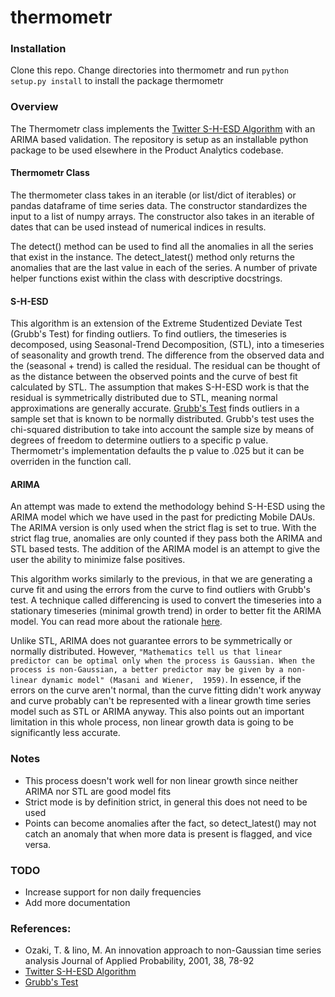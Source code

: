 thermometr
==========

### Installation
Clone this repo. Change directories into thermometr and run ```python setup.py install``` to install the package thermometr 
### Overview
The Thermometr class implements the [Twitter S-H-ESD Algorithm](https://blog.twitter.com/2015/introducing-practical-and-robust-anomaly-detection-in-a-time-series)  with an ARIMA based validation. The repository is setup as an installable python package to be used elsewhere in the Product Analytics codebase.

#### Thermometr Class
The thermometer class takes in an iterable (or list/dict of iterables) or pandas dataframe of time series data. The constructor standardizes the input to a list of numpy arrays. The constructor also takes in an iterable of dates that can be used instead of numerical indices in results. 

The detect() method can be used to find all the anomalies in all the series that exist in the instance. The detect_latest() method only returns the anomalies that are the last value in each of the series. A number of private helper functions exist within the class with descriptive docstrings. 

#### S-H-ESD
This algorithm is an extension of the Extreme Studentized Deviate Test (Grubb's Test) for finding outliers. To find outliers, the timeseries is decomposed, using Seasonal-Trend Decomposition, (STL), into a timeseries of seasonality and growth trend. The difference from the observed data and the (seasonal + trend) is called the residual. The residual can be thought of as the distance between the observed points and the curve of best fit calculated by STL. The assumption that makes S-H-ESD work is that the residual is symmetrically distributed due to STL, meaning normal approximations are generally accurate. [Grubb's Test](https://en.wikipedia.org/wiki/Grubbs%27_test_for_outliers) finds outliers in a sample set that is known to be normally distributed. Grubb's test uses the chi-squared distribution to take into account the sample size by means of degrees of freedom to determine outliers to a specific p value. Thermometr's implementation defaults the p value to .025 but it can be overriden in the function call. 

#### ARIMA
An attempt was made to extend the methodology behind S-H-ESD using the ARIMA model which we have used in the past for predicting Mobile DAUs. The ARIMA version is only used when the strict flag is set to true. With the strict flag true, anomalies are only counted if they pass both the ARIMA and STL based tests. The addition of the ARIMA model is an attempt to give the user the ability to minimize false positives.

This algorithm works similarly to the previous, in that we are generating a curve fit and using the errors from the curve to find outliers with Grubb's test. A technique called differencing is used to convert the timeseries into a stationary timeseries (minimal growth trend) in order to better fit the ARIMA model. You can read more about the rationale [here](http://datascienceplus.com/time-series-analysis-building-a-model-on-non-stationary-time-series/).

  Unlike STL, ARIMA does not guarantee errors to be symmetrically or normally distributed. However, ```"Mathematics tell us that linear predictor can be optimal only when the process is Gaussian. When the process is non-Gaussian, a better predictor may be given by a non-linear dynamic model" (Masani and Wiener,  1959)```. In essence, if the errors on the curve aren't normal, than the curve fitting didn't work anyway and curve probably can't be represented with a linear growth time series model such as STL or ARIMA anyway. This also points out an important limitation in this whole process, non linear growth data is going to be significantly less accurate. 

### Notes
* This process doesn't work well for non linear growth since neither ARIMA nor STL are good model fits
* Strict mode is by definition strict, in general this does not need to be used
* Points can become anomalies after the fact, so detect_latest() may not catch an anomaly that when more data is present is flagged, and vice versa. 



### TODO

* Increase support for non daily frequencies
* Add more documentation 


### References:

* Ozaki, T. & Iino, M. An innovation approach to non-Gaussian time series analysis Journal of Applied Probability, 2001, 38, 78-92
* [Twitter S-H-ESD Algorithm](https://blog.twitter.com/2015/introducing-practical-and-robust-anomaly-detection-in-a-time-series)
* [Grubb's Test](https://en.wikipedia.org/wiki/Grubbs%27_test_for_outliers) 
